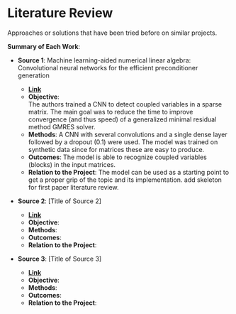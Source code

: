 # Literature Review

Approaches or solutions that have been tried before on similar projects.

**Summary of Each Work**:

- **Source 1**: Machine learning-aided numerical linear algebra: 
Convolutional neural networks for the efficient preconditioner generation

  - **[Link](https://sc18.supercomputing.org/proceedings/workshops/workshop_files/ws_lasalss102s2-file1.pdf)**
  - **Objective**:  
  The authors trained a CNN to detect coupled variables in a sparse matrix.
  The main goal was to reduce the time to improve convergence (and thus speed) of a generalized minimal residual
  method GMRES solver.  
  - **Methods**:
  A CNN with several convolutions and a single dense layer followed by a dropout (0.1) were used.
  The model was trained on synthetic data since for matrices these are easy to produce. 
  - **Outcomes**:
  The model is able to recognize coupled variables (blocks) in the input matrices.
  - **Relation to the Project**:
  The model can be used as a starting point to get a proper grip of the topic and its implementation. 
  add skeleton for first paper literature review.

<!-- cited as (example):
    M. Götz and H. Anzt, "Machine learning-aided numerical linear algebra: 
    Convolutional neural networks for the efficient preconditioner generation",
    Proc. IEEE/ACM 9th Workshop Latest Adv. Scalable Algorithms Large-Scale Syst.,
    pp. 49-56, Nov. 2018.
-->
  
- **Source 2**: [Title of Source 2]

  - **[Link]()**
  - **Objective**:
  - **Methods**:
  - **Outcomes**:
  - **Relation to the Project**:

- **Source 3**: [Title of Source 3]

  - **[Link]()**
  - **Objective**:
  - **Methods**:
  - **Outcomes**:
  - **Relation to the Project**:

